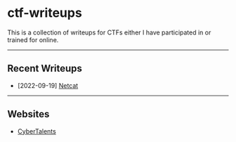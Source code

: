 # ctf-writeups

This is a collection of writeups for CTFs either I have participated in or trained for online.

---

## Recent Writeups

- [2022-09-19] [Netcat](./sites/CyberTalents/Introduction-to-Cybersecurity/lesson-21.md)

---

## Websites

- [CyberTalents](./sites/CyberTalents/README.md)

